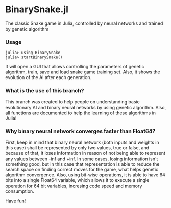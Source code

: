 # BinarySnake.jl
The classic Snake game in Julia, controlled by neural networks and trained by genetic algorithm

### Usage
```julia_repl
julia> using BinarySnake
julia> startBinarySnake()
```
It will open a GUI that allows controlling the parameters of genetic algorithm, train, save and load snake game training set. Also, it 
shows the evolution of the AI after each generation.


### What is the use of this branch?
This branch was created to help people on understanding basic evolutionary AI and binary neural networks by using genetic 
algorithm. Also, all functions are documented to help the learning of these algorithms in Julia!

### Why binary neural network converges faster than Float64?
First, keep in mind that binary neural network (both inputs and weights in this case) shall be represented by only two values, true 
or false, and because of that, it loses information in reason of not being able to represent any values between -inf and +inf. In some 
cases, losing information isn't something good, but in this case that representation is able to reduce the search space on finding 
correct moves for the game, what helps genetic algorithm convergence. Also, using bit-wise operations, it is able to have 64 bits into 
a single Float64 variable, which allows it to execute a single operation for 64 bit variables, incresing code speed and memory 
consumption.

Have fun!

